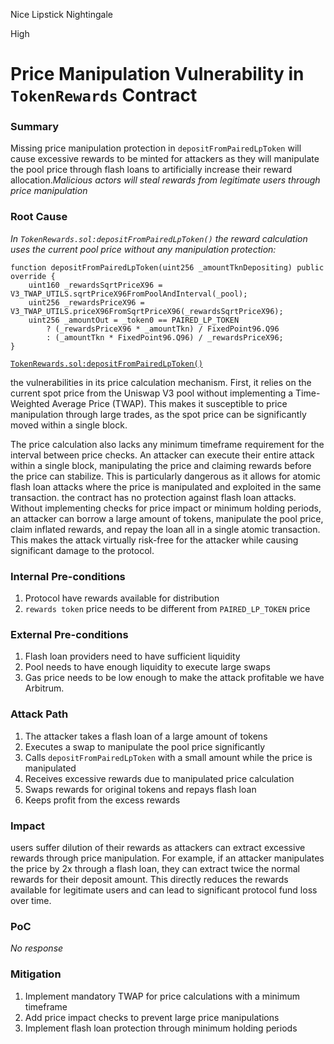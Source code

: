 Nice Lipstick Nightingale

High

# Price Manipulation Vulnerability in `TokenRewards` Contract

### Summary

Missing price manipulation protection in `depositFromPairedLpToken` will cause excessive rewards to be minted for attackers as they will manipulate the pool price through flash loans to artificially increase their reward allocation.*Malicious actors will steal rewards from legitimate users through price manipulation*


### Root Cause

*In `TokenRewards.sol:depositFromPairedLpToken()` the reward calculation uses the current pool price without any manipulation protection:*

```solidity
function depositFromPairedLpToken(uint256 _amountTknDepositing) public override {
    uint160 _rewardsSqrtPriceX96 = V3_TWAP_UTILS.sqrtPriceX96FromPoolAndInterval(_pool);
    uint256 _rewardsPriceX96 = V3_TWAP_UTILS.priceX96FromSqrtPriceX96(_rewardsSqrtPriceX96);
    uint256 _amountOut = _token0 == PAIRED_LP_TOKEN
        ? (_rewardsPriceX96 * _amountTkn) / FixedPoint96.Q96
        : (_amountTkn * FixedPoint96.Q96) / _rewardsPriceX96;
}
```
[`TokenRewards.sol:depositFromPairedLpToken()`](https://github.com/peapods/contracts/blob/main/contracts/TokenRewards.sol#L141-L146)

the vulnerabilities in its price calculation mechanism. First, it relies on the current spot price from the Uniswap V3 pool without implementing a Time-Weighted Average Price (TWAP). This makes it susceptible to price manipulation through large trades, as the spot price can be significantly moved within a single block. 

The price calculation also lacks any minimum timeframe requirement for the interval between price checks. An attacker can execute their entire attack within a single block, manipulating the price and claiming rewards before the price can stabilize. This is particularly dangerous as it allows for atomic flash loan attacks where the price is manipulated and exploited in the same transaction.
the contract has no protection against flash loan attacks. Without implementing checks for price impact or minimum holding periods, an attacker can borrow a large amount of tokens, manipulate the pool price, claim inflated rewards, and repay the loan all in a single atomic transaction. This makes the attack virtually risk-free for the attacker while causing significant damage to the protocol.

### Internal Pre-conditions

1. Protocol have rewards available for distribution
2. `rewards token` price needs to be different from `PAIRED_LP_TOKEN` price


### External Pre-conditions

1. Flash loan providers need to have sufficient liquidity
2. Pool needs to have enough liquidity to execute large swaps
3. Gas price needs to be low enough to make the attack profitable we have Arbitrum.

### Attack Path

1. The attacker takes a flash loan of a large amount of tokens
2. Executes a swap to manipulate the pool price significantly
3. Calls `depositFromPairedLpToken` with a small amount while the price is manipulated
4. Receives excessive rewards due to manipulated price calculation
5. Swaps rewards for original tokens and repays flash loan
6. Keeps profit from the excess rewards

### Impact

 users suffer dilution of their rewards as attackers can extract excessive rewards through price manipulation. For example, if an attacker manipulates the price by 2x through a flash loan, they can extract twice the normal rewards for their deposit amount. This directly reduces the rewards available for legitimate users and can lead to significant protocol fund loss over time.

### PoC

_No response_

### Mitigation

1. Implement mandatory TWAP for price calculations with a minimum timeframe
2. Add price impact checks to prevent large price manipulations
3. Implement flash loan protection through minimum holding periods
